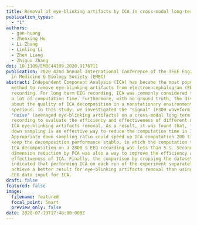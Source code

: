 ```yaml
---
title: Removal of eye-blinking artifacts by ICA in cross-modal long-term EEG recording
publication_types:
  - "1"
authors:
  - gan-huang
  - Zhenxing Hu
  - Li Zhang
  - Linling Li
  - Zhen Liang
  - Zhiguo Zhang
doi: 10.1109/EMBC44109.2020.9176711
publication: 2020 42nd Annual International Conference of the IEEE Engineering
  in Medicine & Biology Society (EMBC)
abstract: Independent Component Analysis (ICA) has became the most popular
  method to remove eye-blinking artifacts from electroencephalogram (EEG)
  recording. For long term EEG recording, ICA was commonly considered to costing
  a lot of computation time. Furthermore, with no ground truth, the discussion
  about the quality of ICA decomposition in a nonstationary environment was
  specious. In this study, we investigated the "signal" (P300 waveform) and the
  "noise" (averaged eye-blinking artifacts) on a cross-modal long-term EEG
  recording to evaluate the efficiency and effectiveness of different methods on
  ICA eye-blinking artifacts removal. As a result, it was found that, firstly,
  down sampling is an effective way to reduce the computation time in ICA.
  Appropriate down sampling ratio could speed up ICA computation 200 times and
  keep the decomposition performance stable, in which the computation time of
  ICA decomposition on a 2800 s EEG recording was less than 5 s. Secondly,
  dimension reduction by PCA was also a way to improve the efficiency and
  effectiveness of ICA. Finally, the comparison by cropping the dataset
  indicated that performing ICA on each run of the experiment separately would
  achieve a better result for eye-blinking artifacts removal than using all the
  EEG data input for ICA.
draft: false
featured: false
image:
  filename: featured
  focal_point: Smart
  preview_only: false
date: 2020-07-19T17:48:00.000Z
---
```

